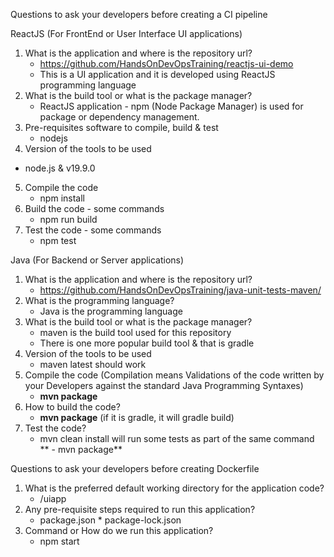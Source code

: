 Questions to ask your developers before creating a CI pipeline

ReactJS (For FrontEnd or User Interface UI applications)
1. What is the application and where is the repository url?
   - https://github.com/HandsOnDevOpsTraining/reactjs-ui-demo
   - This is a UI application and it is developed using ReactJS programming language
2. What is the build tool or what is the package manager?
    - ReactJS application - npm (Node Package Manager) is used for package or dependency management.
3. Pre-requisites software to compile, build & test
   - nodejs
4. Version of the tools to be used
  - node.js & v19.9.0
5. Compile the code
   - npm install
6. Build the code - some commands
   - npm run build
7. Test the code - some commands
   - npm test

Java (For Backend or Server applications)

1. What is the application and where is the repository url?
   - https://github.com/HandsOnDevOpsTraining/java-unit-tests-maven/
2. What is the programming language?
   - Java is the programming language
3. What is the build tool or what is the package manager?
   - maven is the build tool used for this repository 
   - There is one more popular build tool & that is gradle
4. Version of the tools to be used
    - maven latest should work
5. Compile the code (Compilation means Validations of the code written by your Developers against the standard Java Programming Syntaxes)
   - **mvn package**
6. How to build the code?
    - **mvn package** (if it is gradle, it will gradle build)
7. Test the code?
    - mvn clean install will run some tests as part of the same command
   ** - mvn package**


Questions to ask your developers before creating Dockerfile
1. What is the preferred default working directory for the application code?
   - /uiapp
2. Any pre-requisite steps required to run this application?
   - package.json * package-lock.json
3. Command or How do we run this application?
   - npm start
